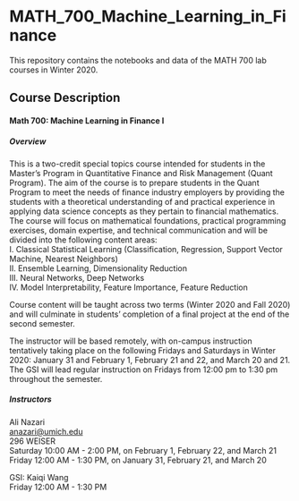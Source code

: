 # MATH_700_Machine_Learning_in_Finance
This repository contains the notebooks and data of the MATH 700 lab courses in Winter 2020.


## Course Description
#### Math 700: Machine Learning in Finance I
##### Overview
This is a two-credit special topics course intended for students in the Master’s Program in Quantitative Finance and Risk Management (Quant Program). The aim of the course is to prepare students in the Quant Program to meet the needs of finance industry employers by providing the students with a theoretical understanding of and practical experience in applying data science concepts as they pertain to financial mathematics. The course will focus on mathematical foundations, practical programming exercises, domain expertise, and technical communication and will be divided into the following content areas:
<br> I. Classical Statistical Learning (Classification, Regression, Support Vector Machine, Nearest Neighbors)
<br> II. Ensemble Learning, Dimensionality Reduction
<br> III. Neural Networks, Deep Networks
<br> IV. Model Interpretability, Feature Importance, Feature Reduction

Course content will be taught across two terms (Winter 2020 and Fall 2020) and will culminate in students’ completion of a final project at the end of the second semester.

The instructor will be based remotely, with on-campus instruction tentatively taking place on the following Fridays and Saturdays in Winter 2020: January 31 and February 1, February 21 and 22, and March 20 and 21. The GSI will lead regular instruction on Fridays from 12:00 pm to 1:30 pm throughout the semester.

##### Instructors
Ali Nazari<br>
anazari@umich.edu<br>
296 WEISER<br>
Saturday 10:00 AM - 2:00 PM, on February 1, February 22, and March 21<br>
Friday 12:00 AM - 1:30 PM, on January 31, February 21, and March 20<br>

GSI: Kaiqi Wang<br>
Friday 12:00 AM - 1:30 PM<br>
